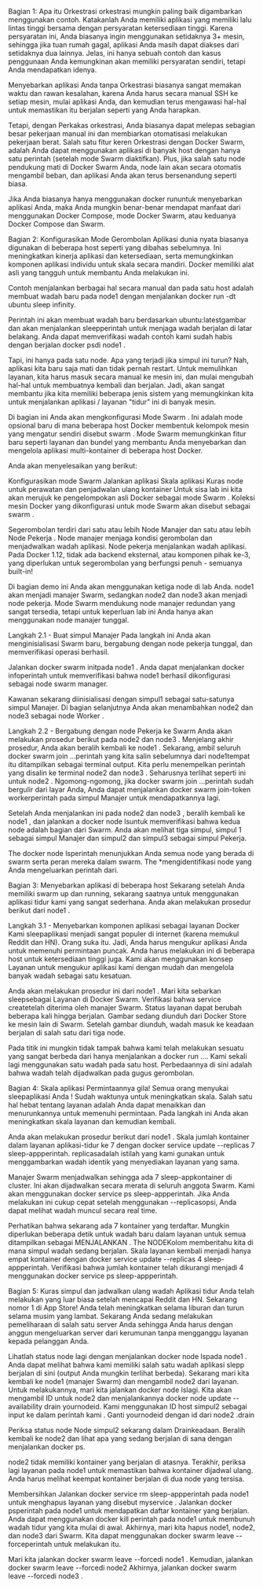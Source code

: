 Bagian 1: Apa itu Orkestrasi
orkestrasi mungkin paling baik digambarkan menggunakan contoh. Katakanlah Anda memiliki aplikasi yang memiliki lalu 
lintas tinggi bersama dengan persyaratan ketersediaan tinggi. Karena persyaratan ini, Anda biasanya ingin menggunakan
setidaknya 3+ mesin, sehingga jika tuan rumah gagal, aplikasi Anda masih dapat diakses dari setidaknya dua lainnya. Jelas,
ini hanya sebuah contoh dan kasus penggunaan Anda kemungkinan akan memiliki persyaratan sendiri, tetapi Anda mendapatkan 
idenya.

Menyebarkan aplikasi Anda tanpa Orkestrasi biasanya sangat memakan waktu dan rawan kesalahan, karena Anda harus secara
manual SSH ke setiap mesin, mulai aplikasi Anda, dan kemudian terus mengawasi hal-hal untuk memastikan itu berjalan seperti
yang Anda harapkan.

Tetapi, dengan Perkakas orkestrasi, Anda biasanya dapat melepas sebagian besar pekerjaan manual ini dan membiarkan otomatisasi
melakukan pekerjaan berat. Salah satu fitur keren Orkestrasi dengan Docker Swarm, adalah Anda dapat menggunakan aplikasi 
di banyak host dengan hanya satu perintah (setelah mode Swarm diaktifkan). Plus, jika salah satu node pendukung mati di
Docker Swarm Anda, node lain akan secara otomatis mengambil beban, dan aplikasi Anda akan terus bersenandung seperti biasa.

Jika Anda biasanya hanya menggunakan docker rununtuk menyebarkan aplikasi Anda, maka Anda mungkin benar-benar mendapat 
manfaat dari menggunakan Docker Compose, mode Docker Swarm, atau keduanya Docker Compose dan Swarm.

Bagian 2: Konfigurasikan Mode Gerombolan
Aplikasi dunia nyata biasanya digunakan di beberapa host seperti yang dibahas sebelumnya. Ini meningkatkan kinerja 
aplikasi dan ketersediaan, serta memungkinkan komponen aplikasi individu untuk skala secara mandiri. Docker memiliki alat
asli yang tangguh untuk membantu Anda melakukan ini.

Contoh menjalankan berbagai hal secara manual dan pada satu host adalah membuat wadah baru pada node1 dengan menjalankan 
docker run -dt ubuntu sleep infinity.

Perintah ini akan membuat wadah baru berdasarkan ubuntu:latestgambar dan akan menjalankan sleepperintah untuk menjaga
wadah berjalan di latar belakang. Anda dapat memverifikasi wadah contoh kami sudah habis dengan berjalan docker psdi
node1 .

Tapi, ini hanya pada satu node. Apa yang terjadi jika simpul ini turun? Nah, aplikasi kita baru saja mati dan tidak pernah restart. Untuk memulihkan layanan, kita harus masuk secara manual ke mesin ini, dan mulai mengubah hal-hal untuk membuatnya kembali dan berjalan. Jadi, akan sangat membantu jika kita memiliki beberapa jenis sistem yang memungkinkan kita untuk menjalankan aplikasi / layanan "tidur" ini di banyak mesin.

Di bagian ini Anda akan mengkonfigurasi Mode Swarm . Ini adalah mode opsional baru di mana beberapa host Docker membentuk kelompok mesin yang mengatur sendiri disebut swarm . Mode Swarm memungkinkan fitur baru seperti layanan dan bundel yang membantu Anda menyebarkan dan mengelola aplikasi multi-kontainer di beberapa host Docker.

Anda akan menyelesaikan yang berikut:

Konfigurasikan mode Swarm
Jalankan aplikasi
Skala aplikasi
Kuras node untuk perawatan dan penjadwalan ulang kontainer
Untuk sisa lab ini kita akan merujuk ke pengelompokan asli Docker sebagai mode Swarm . Koleksi mesin Docker yang 
dikonfigurasi untuk mode Swarm akan disebut sebagai swarm .

Segerombolan terdiri dari satu atau lebih Node Manajer dan satu atau lebih Node Pekerja . Node manajer menjaga kondisi 
gerombolan dan menjadwalkan wadah aplikasi. Node pekerja menjalankan wadah aplikasi. Pada Docker 1.12, tidak ada backend 
eksternal, atau komponen pihak ke-3, yang diperlukan untuk segerombolan yang berfungsi penuh - semuanya built-in!

Di bagian demo ini Anda akan menggunakan ketiga node di lab Anda. node1 akan menjadi manajer Swarm, sedangkan node2 dan 
node3 akan menjadi node pekerja. Mode Swarm mendukung node manajer redundan yang sangat tersedia, tetapi untuk keperluan 
lab ini Anda hanya akan menggunakan node manajer tunggal.

Langkah 2.1 - Buat simpul Manajer
Pada langkah ini Anda akan menginisialisasi Swarm baru, bergabung dengan node pekerja tunggal, dan memverifikasi operasi 
berhasil.

Jalankan docker swarm initpada node1 .
Anda dapat menjalankan docker infoperintah untuk memverifikasi bahwa node1 berhasil dikonfigurasi sebagai node swarm 
manager.

Kawanan sekarang diinisialisasi dengan simpul1 sebagai satu-satunya simpul Manajer. Di bagian selanjutnya Anda akan menambahkan
node2 dan node3 sebagai node Worker .

Langkah 2.2 - Bergabung dengan node Pekerja ke Swarm
Anda akan melakukan prosedur berikut pada node2 dan node3 . Menjelang akhir prosedur, Anda akan beralih kembali ke node1 .
Sekarang, ambil seluruh docker swarm join ...perintah yang kita salin sebelumnya dari node1tempat itu ditampilkan sebagai 
terminal output. Kita perlu menempelkan perintah yang disalin ke terminal node2 dan node3 .
Seharusnya terlihat seperti ini untuk node2 . Ngomong-ngomong, jika docker swarm join ...perintah sudah bergulir dari 
layar Anda, Anda dapat menjalankan docker swarm join-token workerperintah pada simpul Manajer untuk mendapatkannya lagi.

Setelah Anda menjalankan ini pada node2 dan node3 , beralih kembali ke node1 , dan jalankan a docker node lsuntuk 
memverifikasi bahwa kedua node adalah bagian dari Swarm. Anda akan melihat tiga simpul, simpul 1 sebagai simpul Manajer 
dan simpul2 dan simpul3 sebagai simpul Pekerja.

The docker node lsperintah menunjukkan Anda semua node yang berada di swarm serta peran mereka dalam swarm. The
*mengidentifikasi node yang Anda mengeluarkan perintah dari.

Bagian 3: Menyebarkan aplikasi di beberapa host
Sekarang setelah Anda memiliki swarm up dan running, sekarang saatnya untuk menggunakan aplikasi tidur kami yang sangat sederhana.
Anda akan melakukan prosedur berikut dari node1 .

Langkah 3.1 - Menyebarkan komponen aplikasi sebagai layanan Docker
Kami sleepaplikasi menjadi sangat populer di internet (karena memukul Reddit dan HN). Orang suka itu. Jadi, Anda harus 
mengukur aplikasi Anda untuk memenuhi permintaan puncak. Anda harus melakukan ini di beberapa host untuk ketersediaan tinggi juga. Kami akan menggunakan konsep Layanan untuk mengukur aplikasi kami dengan mudah dan mengelola banyak wadah sebagai satu kesatuan.

Anda akan melakukan prosedur ini dari node1 .
Mari kita sebarkan sleepsebagai Layanan di Docker Swarm.
Verifikasi bahwa service createtelah diterima oleh manajer Swarm.
Status layanan dapat berubah beberapa kali hingga berjalan. Gambar sedang diunduh dari Docker Store ke mesin lain di Swarm.
Setelah gambar diunduh, wadah masuk ke keadaan berjalan di salah satu dari tiga node.

Pada titik ini mungkin tidak tampak bahwa kami telah melakukan sesuatu yang sangat berbeda dari hanya menjalankan a docker
run .... Kami sekali lagi menggunakan satu wadah pada satu host. Perbedaannya di sini adalah bahwa wadah telah dijadwalkan pada gugus gerombolan.

Bagian 4: Skala aplikasi
Permintaannya gila! Semua orang menyukai sleepaplikasi Anda ! Sudah waktunya untuk meningkatkan skala.
Salah satu hal hebat tentang layanan adalah Anda dapat menaikkan dan menurunkannya untuk memenuhi permintaan. Pada langkah
ini Anda akan meningkatkan skala layanan dan kemudian kembali.

Anda akan melakukan prosedur berikut dari node1 .
Skala jumlah kontainer dalam layanan aplikasi-tidur ke 7 dengan docker service update --replicas 7 sleep-appperintah. replicasadalah
istilah yang kami gunakan untuk menggambarkan wadah identik yang menyediakan layanan yang sama.

Manajer Swarm menjadwalkan sehingga ada 7 sleep-appkontainer di cluster. Ini akan dijadwalkan secara merata di seluruh anggota Swarm.
Kami akan menggunakan docker service ps sleep-appperintah. Jika Anda melakukan ini cukup cepat setelah menggunakan --replicasopsi, Anda dapat melihat wadah muncul secara real time.

Perhatikan bahwa sekarang ada 7 kontainer yang terdaftar. Mungkin diperlukan beberapa detik untuk wadah baru dalam layanan untuk semua ditampilkan sebagai MENJALANKAN . The NODEKolom memberitahu kita di mana simpul wadah sedang berjalan.
Skala layanan kembali menjadi hanya empat kontainer dengan docker service update --replicas 4 sleep-appperintah.
Verifikasi bahwa jumlah kontainer telah dikurangi menjadi 4 menggunakan docker service ps sleep-appperintah.

Bagian 5: Kuras simpul dan jadwalkan ulang wadah
Aplikasi tidur Anda telah melakukan yang luar biasa setelah mencapai Reddit dan HN. Sekarang nomor 1 di App Store! Anda 
telah meningkatkan selama liburan dan turun selama musim yang lambat. Sekarang Anda sedang melakukan pemeliharaan di salah satu server Anda sehingga Anda harus dengan anggun mengeluarkan server dari kerumunan tanpa mengganggu layanan kepada pelanggan Anda.

Lihatlah status node lagi dengan menjalankan docker node lspada node1 .
Anda dapat melihat bahwa kami memiliki salah satu wadah aplikasi slepp berjalan di sini (output Anda mungkin terlihat berbeda).
Sekarang mari kita kembali ke node1 (manajer Swarm) dan mengambil node2 dari layanan. Untuk melakukannya, mari kita jalankan docker node lslagi.
Kita akan mengambil ID untuk node2 dan menjalankannya docker node update --availability drain yournodeid. Kami menggunakan ID host simpul2 sebagai input ke dalam perintah kami . Ganti yournodeid dengan id dari node2 .drain

Periksa status node
Node simpul2 sekarang dalam Drainkeadaan.
Beralih kembali ke node2 dan lihat apa yang sedang berjalan di sana dengan menjalankan docker ps.

node2 tidak memiliki kontainer yang berjalan di atasnya.
Terakhir, periksa lagi layanan pada node1 untuk memastikan bahwa kontainer dijadwal ulang. Anda harus melihat keempat kontainer berjalan di dua node yang tersisa.

Membersihkan
Jalankan docker service rm sleep-appperintah pada node1 untuk menghapus layanan yang disebut myservice .
Jalankan docker psperintah pada node1 untuk mendapatkan daftar kontainer yang berjalan.
Anda dapat menggunakan docker kill <CONTAINER ID>perintah pada node1 untuk membunuh wadah tidur yang kita mulai di awal.
Akhirnya, mari kita hapus node1, node2, dan node3 dari Swarm. Kita dapat menggunakan docker swarm leave --forceperintah untuk melakukan itu.

Mari kita jalankan docker swarm leave --forcedi node1 .
Kemudian, jalankan docker swarm leave --forcedi node2 
Akhirnya, jalankan docker swarm leave --forcedi node3 .
